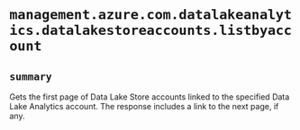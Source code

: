 # `management.azure.com.datalakeanalytics.datalakestoreaccounts.listbyaccount`

## `summary`
Gets the first page of Data Lake Store accounts linked to the specified Data Lake Analytics account. The response includes a link to the next page, if any.


